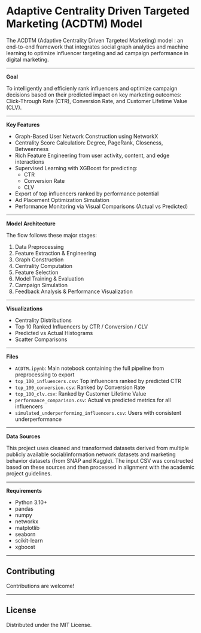 
# Adaptive Centrality Driven Targeted Marketing (ACDTM) Model

The ACDTM (Adaptive Centrality Driven Targeted Marketing) model : an end-to-end framework that integrates social graph analytics and machine learning to optimize influencer targeting and ad campaign performance in digital marketing.

---

**Goal**

To intelligently and efficienly rank influencers and optimize campaign decisions based on their predicted impact on key marketing outcomes: Click-Through Rate (CTR), Conversion Rate, and Customer Lifetime Value (CLV).

---

**Key Features**

- Graph-Based User Network Construction using NetworkX  
- Centrality Score Calculation: Degree, PageRank, Closeness, Betweenness  
- Rich Feature Engineering from user activity, content, and edge interactions  
- Supervised Learning with XGBoost for predicting:
  - CTR
  - Conversion Rate
  - CLV
- Export of top influencers ranked by performance potential  
- Ad Placement Optimization Simulation  
- Performance Monitoring via Visual Comparisons (Actual vs Predicted)

---

**Model Architecture**

The flow follows these major stages:

1. Data Preprocessing  
2. Feature Extraction & Engineering  
3. Graph Construction  
4. Centrality Computation  
5. Feature Selection  
6. Model Training & Evaluation  
7. Campaign Simulation  
8. Feedback Analysis & Performance Visualization

---

**Visualizations**

- Centrality Distributions  
- Top 10 Ranked Influencers by CTR / Conversion / CLV  
- Predicted vs Actual Histograms  
- Scatter Comparisons  

---

**Files**

- `ACDTM.ipynb`: Main notebook containing the full pipeline from preprocessing to export  
- `top_100_influencers.csv`: Top influencers ranked by predicted CTR  
- `top_100_conversion.csv`: Ranked by Conversion Rate  
- `top_100_clv.csv`: Ranked by Customer Lifetime Value  
- `performance_comparison.csv`: Actual vs predicted metrics for all influencers  
- `simulated_underperforming_influencers.csv`: Users with consistent underperformance

---

**Data Sources**

This project uses cleaned and transformed datasets derived from multiple publicly available social/information network datasets and marketing behavior datasets (from SNAP and Kaggle). The input CSV was constructed based on these sources and then processed in alignment with the academic project guidelines.

---

**Requirements**

- Python 3.10+  
- pandas  
- numpy  
- networkx  
- matplotlib  
- seaborn  
- scikit-learn  
- xgboost

---

## Contributing

Contributions are welcome!

---

## License

Distributed under the MIT License.  

